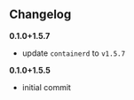 Changelog
---------

**0.1.0+1.5.7**

- update `containerd` to `v1.5.7`

**0.1.0+1.5.5**

- initial commit
